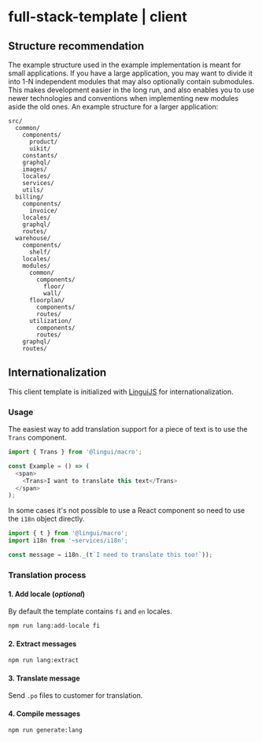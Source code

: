 # full-stack-template | client

## Structure recommendation

The example structure used in the example implementation is meant for small applications. If you have a large application, you may want to divide it into 1-N independent modules that may also optionally contain submodules. This makes development easier in the long run, and also enables you to use newer technologies and conventions when implementing new modules aside the old ones. An example structure for a larger application:

```
src/
  common/
    components/
      product/
      uikit/
    constants/
    graphql/
    images/
    locales/
    services/
    utils/
  billing/
    components/
      invoice/
    locales/
    graphql/
    routes/
  warehouse/
    components/
      shelf/
    locales/
    modules/
      common/
        components/
          floor/
          wall/
      floorplan/
        components/
        routes/
      utilization/
        components/
        routes/
    graphql/
    routes/
```

## Internationalization

This client template is initialized with [LinguiJS](https://lingui.js.org/index.html) for internationalization.

### Usage

The easiest way to add translation support for a piece of text is to use the `Trans` component.

```js
import { Trans } from '@lingui/macro';

const Example = () => (
  <span>
    <Trans>I want to translate this text</Trans>
  </span>
);
```

In some cases it's not possible to use a React component so need to use the `i18n` object directly.

```js
import { t } from '@lingui/macro';
import i18n from '~services/i18n';

const message = i18n._(t`I need to translate this too!`));
```

### Translation process

#### 1. Add locale (_optional_)

By default the template contains `fi` and `en` locales.

```sh
npm run lang:add-locale fi
```

#### 2. Extract messages

```sh
npm run lang:extract
```

#### 3. Translate message

Send `.po` files to customer for translation.

#### 4. Compile messages

```sh
npm run generate:lang
```
